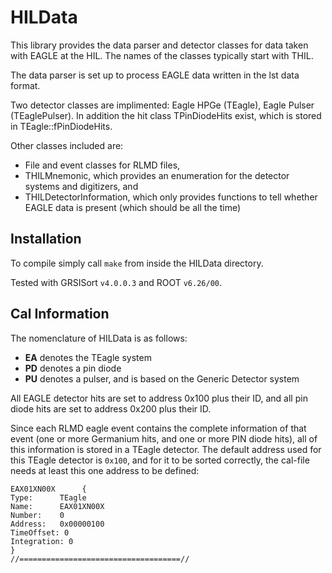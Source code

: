 # HILData

This library provides the data parser and detector classes for data taken with EAGLE at the HIL.
The names of the classes typically start with THIL.

The data parser is set up to process EAGLE data written in the lst data format.

Two detector classes are implimented: Eagle HPGe (TEagle), Eagle Pulser (TEaglePulser).
In addition the hit class TPinDiodeHits exist, which is stored in TEagle::fPinDiodeHits.

Other classes included are:
 - File and event classes for RLMD files,
 - THILMnemonic, which provides an enumeration for the detector systems and digitizers, and
 - THILDetectorInformation, which only provides functions to tell whether EAGLE data is present (which should be all the time)

## Installation

To compile simply call ```make``` from inside the HILData directory.

Tested with GRSISort ```v4.0.0.3``` and ROOT ```v6.26/00```.

## Cal Information

The nomenclature of HILData is as follows:
 - **EA** denotes the TEagle system
 - **PD** denotes a pin diode
 - **PU** denotes a pulser, and is based on the Generic Detector system

All EAGLE detector hits are set to address 0x100 plus their ID, and all pin diode hits are set to address 0x200 plus their ID.

Since each RLMD eagle event contains the complete information of that event (one or more Germanium hits, and one or more PIN diode hits), all of this information is stored in a TEagle detector.
The default address used for this TEagle detector is ```0x100```, and for it to be sorted correctly, the cal-file needs at least this one address to be defined:

```
EAX01XN00X      {
Type:      TEagle
Name:      EAX01XN00X
Number:    0
Address:   0x00000100
TimeOffset: 0
Integration: 0
}
//====================================//
```

